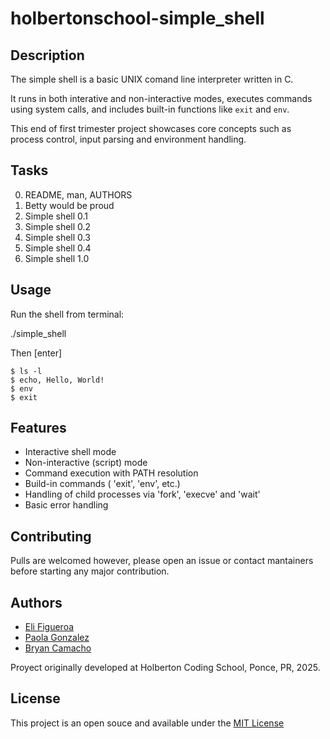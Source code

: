 # holbertonschool-simple_shell

## Description

The simple shell is a basic UNIX comand line interpreter written in C. 

It runs in both interative and non-interactive modes, executes commands using system calls, and includes built-in functions like ```exit``` and ```env```. 

This end of first trimester project showcases core concepts such as process control, input parsing and environment handling.



## Tasks
0. README, man, AUTHORS
1. Betty would be proud
2. Simple shell 0.1
3. Simple shell 0.2
4. Simple shell 0.3
5. Simple shell 0.4
6. Simple shell 1.0


## Usage

Run the shell from terminal:

./simple_shell

Then [enter]

```
$ ls -l
$ echo, Hello, World!
$ env
$ exit
```

## Features 
 
- Interactive shell mode
- Non-interactive (script) mode
- Command execution with PATH resolution
- Build-in commands ( 'exit', 'env', etc.)
- Handling of child processes via 'fork', 'execve' and 'wait'
- Basic error handling

## Contributing

Pulls are welcomed however, please open an issue or contact mantainers before starting any major contribution.

## Authors
- <a href="https://github.com/YiliPR" target="_blank">Eli Figueroa</a>
- <a href="https://github.com/Paola-cmyk" target="_blank">Paola Gonzalez</a>
- <a href="https://github.com/Bryanjose001" target="_blank">Bryan Camacho</a>

Proyect originally developed at Holberton Coding School, Ponce, PR, 2025.

## License
This project is an open souce and available under the <a href= "https://github.com/Paola-cmyk/holbertonschool-simple_shell/blob/main/MIT%20License" target="_blank">MIT License</a>